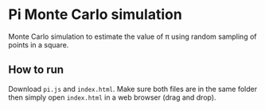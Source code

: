 # Pi Monte Carlo simulation

Monte Carlo simulation to estimate the value of π using random sampling of points in a square.

## How to run

Download `pi.js` and `index.html`. Make sure both files are in the same folder then simply open `index.html` in a web browser (drag and drop).
